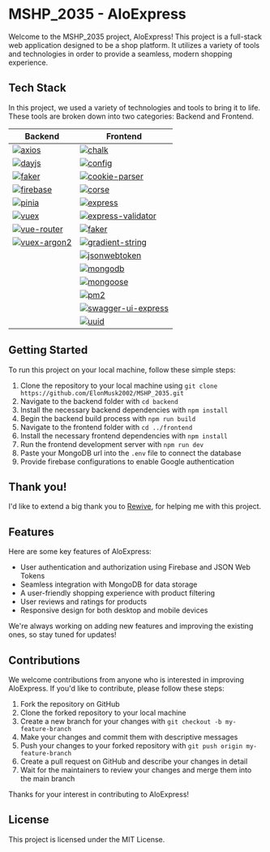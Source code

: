 # MSHP_2035 - AloExpress

Welcome to the MSHP_2035 project, AloExpress! This project is a full-stack web application designed to be a shop platform. It utilizes a variety of tools and technologies in order to provide a seamless, modern shopping experience. 

## Tech Stack

In this project, we used a variety of technologies and tools to bring it to life. These tools are broken down into two categories: Backend and Frontend.

| Backend                                                                       | Frontend                                                       |
|------------------------------------------------------------------------------|----------------------------------------------------------------|
| [![axios](https://img.shields.io/badge/axios-orange)](https://www.npmjs.com/package/axios)       | [![chalk](https://img.shields.io/badge/chalk-green)](https://www.npmjs.com/package/chalk)                     |
| [![dayjs](https://img.shields.io/badge/dayjs-yellow)](https://www.npmjs.com/package/dayjs)       | [![config](https://img.shields.io/badge/config-orange)](https://www.npmjs.com/package/config)                 |
| [![faker](https://img.shields.io/badge/faker-blue)](https://www.npmjs.com/package/faker)         | [![cookie-parser](https://img.shields.io/badge/cookie--parser-blue)](https://www.npmjs.com/package/cookie-parser) |
| [![firebase](https://img.shields.io/badge/firebase-red)](https://firebase.google.com/)       | [![corse](https://img.shields.io/badge/corse-yellow)](https://www.npmjs.com/package/cors)                     |
| [![pinia](https://img.shields.io/badge/pinia-darkviolet)](https://www.npmjs.com/package/pinia) | [![express](https://img.shields.io/badge/express-red)](https://expressjs.com/)                                |
| [![vuex](https://img.shields.io/badge/vuex-green)](https://vuex.vuejs.org/)                    | [![express-validator](https://img.shields.io/badge/express--validator-blueviolet)](https://www.npmjs.com/package/express-validator) |
| [![vue-router](https://img.shields.io/badge/vue--router-blueviolet)](https://router.vuejs.org/) | [![faker](https://img.shields.io/badge/faker-brown)](https://www.npmjs.com/package/faker)                    |
| [![vuex-argon2](https://img.shields.io/badge/vuex--argon2-brown)](https://www.npmjs.com/package/vuex-argon2) | [![gradient-string](https://img.shields.io/badge/gradient--string-darkviolet)](https://www.npmjs.com/package/gradient-string) |
|                                                                                  | [![jsonwebtoken](https://img.shields.io/badge/jsonwebtoken-orange)](https://www.npmjs.com/package/jsonwebtoken) |
|                                                                                  | [![mongodb](https://img.shields.io/badge/mongodb-blue)](https://www.mongodb.com/)                           |
|                                                                                  | [![mongoose](https://img.shields.io/badge/mongoose-green)](https://mongoosejs.com/)                          |
|                                                                                  | [![pm2](https://img.shields.io/badge/pm2-blueviolet)](https://pm2.keymetrics.io/)                            |
|                                                                                  | [![swagger-ui-express](https://img.shields.io/badge/swagger--ui--express-brown)](https://www.npmjs.com/package/swagger-ui-express) |
|                                                                                  | [![uuid](https://img.shields.io/badge/uuid-red)](https://www.npmjs.com/package/uuid)                         |

## Getting Started

To run this project on your local machine, follow these simple steps:

1. Clone the repository to your local machine using `git clone https://github.com/ElonMusk2002/MSHP_2035.git`
2. Navigate to the backend folder with `cd backend`
3. Install the necessary backend dependencies with `npm install`
4. Begin the backend build process with `npm run build`
5. Navigate to the frontend folder with `cd ../frontend`
6. Install the necessary frontend dependencies with `npm install`
7. Run the frontend development server with `npm run dev`
8. Paste your MongoDB url into the `.env` file to connect the database
9. Provide firebase configurations to enable Google authentication

## Thank you!

I'd like to extend a big thank you to [Rewive](https://github.com/Rewive), for helping me with this project. 

## Features

Here are some key features of AloExpress:

- User authentication and authorization using Firebase and JSON Web Tokens
- Seamless integration with MongoDB for data storage
- A user-friendly shopping experience with product filtering
- User reviews and ratings for products
- Responsive design for both desktop and mobile devices

We're always working on adding new features and improving the existing ones, so stay tuned for updates!

## Contributions

We welcome contributions from anyone who is interested in improving AloExpress. If you'd like to contribute, please follow these steps:

1. Fork the repository on GitHub
2. Clone the forked repository to your local machine
3. Create a new branch for your changes with `git checkout -b my-feature-branch`
4. Make your changes and commit them with descriptive messages
5. Push your changes to your forked repository with `git push origin my-feature-branch`
6. Create a pull request on GitHub and describe your changes in detail
7. Wait for the maintainers to review your changes and merge them into the main branch

Thanks for your interest in contributing to AloExpress!

## License

This project is licensed under the MIT License.
